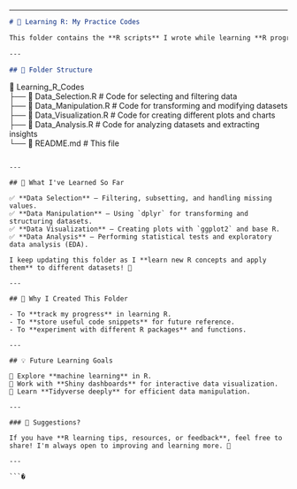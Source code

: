   
---

```md
# 📘 Learning R: My Practice Codes  

This folder contains the **R scripts** I wrote while learning **R programming** for data analysis, visualization, and manipulation. Each script represents a concept or technique I explored during my learning journey.  

---

## 📂 Folder Structure  

```
📂 Learning_R_Codes  
├── 📜 Data_Selection.R  # Code for selecting and filtering data  
├── 📜 Data_Manipulation.R  # Code for transforming and modifying datasets  
├── 📜 Data_Visualization.R  # Code for creating different plots and charts  
├── 📜 Data_Analysis.R  # Code for analyzing datasets and extracting insights  
└── 📜 README.md  # This file  
```

---

## 📌 What I've Learned So Far  

✅ **Data Selection** – Filtering, subsetting, and handling missing values.  
✅ **Data Manipulation** – Using `dplyr` for transforming and structuring datasets.  
✅ **Data Visualization** – Creating plots with `ggplot2` and base R.  
✅ **Data Analysis** – Performing statistical tests and exploratory data analysis (EDA).  

I keep updating this folder as I **learn new R concepts and apply them** to different datasets! 🚀  

---

## 🔹 Why I Created This Folder  

- To **track my progress** in learning R.  
- To **store useful code snippets** for future reference.  
- To **experiment with different R packages** and functions.  

---

## 💡 Future Learning Goals  

🔹 Explore **machine learning** in R.  
🔹 Work with **Shiny dashboards** for interactive data visualization.  
🔹 Learn **Tidyverse deeply** for efficient data manipulation.  

---

### 📢 Suggestions?  

If you have **R learning tips, resources, or feedback**, feel free to share! I'm always open to improving and learning more. 🚀  

---

```�
